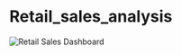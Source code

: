 # Retail_sales_analysis
![Retail Sales Dashboard](https://github.com/user-attachments/assets/d1dec337-87fd-493e-bd3c-f89ea3aa9d7c)
